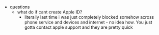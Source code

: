 
  * questions
    * what do if cant create Apple ID?
      * literally last time i was just completely blocked somehow across phone service and devices and internet - no idea how. You just gotta contact apple support and they are pretty quick